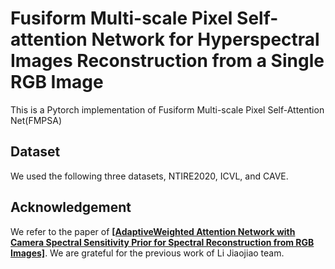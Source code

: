 # Fusiform Multi-scale Pixel Self-attention Network for Hyperspectral Images Reconstruction from a Single RGB Image

This is a Pytorch implementation of  Fusiform Multi-scale Pixel Self-Attention Net(FMPSA)

## Dataset

We used the following three datasets, NTIRE2020, ICVL, and CAVE.

## Acknowledgement

We refer to the paper of [**[AdaptiveWeighted Attention Network with Camera Spectral Sensitivity Prior for Spectral Reconstruction from RGB Images]**](https://arxiv.org/abs/2005.09305). We are grateful for the previous work of Li Jiaojiao team.
